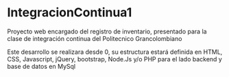 # IntegracionContinua1
Proyecto web encargado del registro de inventario, presentado para la clase de integración continua del Politecnico Grancolombiano

Este desarrollo se realizara desde 0, su estructura estará definida en HTML, CSS, Javascript, jQuery, bootstrap, Node.Js y/o PHP para el lado backend y base de datos en MySql 
